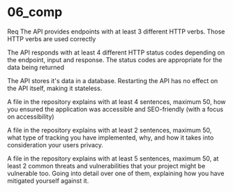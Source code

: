 # 06_comp

Req
The API provides endpoints with at least 3 different HTTP verbs. Those HTTP verbs are used correctly

The API responds with at least 4 different HTTP status codes depending on the endpoint, input and response. The status codes are appropriate for the data being returned

The API stores it's data in a database. Restarting the API has no effect on the API itself, making it stateless.

A file in the repository explains with at least 4 sentences, maximum 50, how you ensured the application was accessible and SEO-friendly (with a focus on accessibility)

A file in the repository explains with at least 2 sentences, maximum 50, what type of tracking you have implemented, why, and how it takes into consideration your users privacy.

A file in the repository explains with at least 5 sentences, maximum 50, at least 2 common threats and vulnerabilities that your project might be vulnerable too. Going into detail over one of them, explaining how you have mitigated yourself against it.
